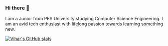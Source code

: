 ### Hi there 👋
I am a Junior from PES University studying Computer Science Engineering. I am an avid tech enthusiast with lifelong passion towards learning something new.

[![Vihar's GitHub stats](https://github-readme-stats.vercel.app/api?username=vihardevalla&show_icons=true&theme=radical&count_private=true)](https://github.com/anuraghazra/github-readme-stats)

